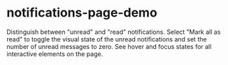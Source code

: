 # notifications-page-demo
Distinguish between "unread" and "read" notifications. Select "Mark all as read" to toggle the visual state of the unread notifications and set the number of unread messages to zero. See hover and focus states for all interactive elements on the page.
